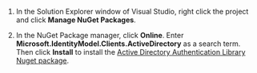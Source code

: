 1. In the Solution Explorer window of Visual Studio, right click the project and click **Manage NuGet Packages**.

2. In the NuGet Package manager, click **Online**. Enter **Microsoft.IdentityModel.Clients.ActiveDirectory** as a search term. Then click **Install** to install the [Active Directory Authentication Library Nuget package]. 

[Active Directory Authentication Library Nuget package]: http://www.nuget.org/packages/Microsoft.IdentityModel.Clients.ActiveDirectory

<!--HONumber=Apr16_HO1-->


